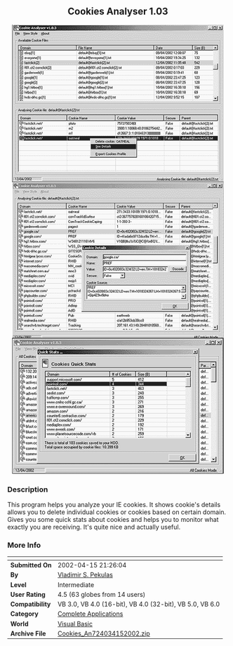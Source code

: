 ﻿<div align="center">

## Cookies Analyser 1\.03

<img src="PIC20024121847383668.gif">
</div>

### Description

This program helps you analyze your IE cookies. It shows cookie's details allows you to delete individual cookies or cookies based on certain domain. Gives you some quick stats about cookies and helps you to monitor what exactly you are receiving. It's quite nice and actually useful.
 
### More Info
 


<span>             |<span>
---                |---
**Submitted On**   |2002-04-15 21:26:04
**By**             |[Vladimir S\. Pekulas](https://github.com/Planet-Source-Code/PSCIndex/blob/master/ByAuthor/vladimir-s-pekulas.md)
**Level**          |Intermediate
**User Rating**    |4.5 (63 globes from 14 users)
**Compatibility**  |VB 3\.0, VB 4\.0 \(16\-bit\), VB 4\.0 \(32\-bit\), VB 5\.0, VB 6\.0
**Category**       |[Complete Applications](https://github.com/Planet-Source-Code/PSCIndex/blob/master/ByCategory/complete-applications__1-27.md)
**World**          |[Visual Basic](https://github.com/Planet-Source-Code/PSCIndex/blob/master/ByWorld/visual-basic.md)
**Archive File**   |[Cookies\_An724034152002\.zip](https://github.com/Planet-Source-Code/vladimir-s-pekulas-cookies-analyser-1-03__1-33747/archive/master.zip)








